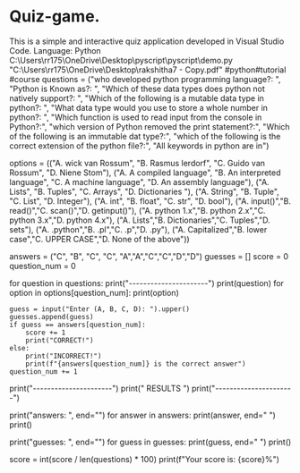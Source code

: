 # Quiz-game.
This is a simple and interactive quiz application developed in Visual Studio Code. Language: Python C:\Users\rr175\OneDrive\Desktop\pyscript\pyscript\demo.py
"C:\Users\rr175\OneDrive\Desktop\rakshitha7 - Copy.pdf"
#python​ #tutorial​ #course
questions = ("who developed python programming language?: ",
                       "Python is Known as?: ",
                       "Which of these data types does python not natively support?: ",
                       "Which of the following is a mutable data type in python?: ",
                       "What data type would you use to store a whole number in python?: ",
                       "Which function is used to read input from the console in Python?:",
                       "which version of Python removed the print statement?:",
                       "Which of the following is an immutable dat type?:",
                       "which of the following is the correct extension of the python file?:",
                       "All keywords in python are in")

                      
options = (("A. wick van Rossum", "B. Rasmus lerdorf", "C. Guido van Rossum", "D. Niene Stom"),
                   ("A. A compiled language", "B. An interpreted language", "C. A machine language", "D. An assembly language"),
                   ("A. Lists", "B. Tuples", "C. Arrays", "D. Dictionaries "),
                   ("A. String", "B. Tuple", "C. List", "D. Integer"),
                   ("A. int", "B. float", "C. str", "D. bool"),
                   ("A. input()","B. read()","C. scan()","D. getinput()"),
                   ("A. python 1.x","B. python 2.x","C. python 3.x","D. python 4.x"),
                   ("A. Lists","B. Dictionaries","C. Tuples","D. sets"),
                   ("A. .python","B. .pl","C. .p","D. .py"),
                   ("A. Capitalized","B. lower case","C. UPPER CASE","D. None of the above"))

answers = ("C", "B", "C", "C", "A","A","C","C","D","D")
guesses = []
score = 0
question_num = 0

for question in questions:
    print("----------------------")
    print(question)
    for option in options[question_num]:
        print(option)

    guess = input("Enter (A, B, C, D): ").upper()
    guesses.append(guess)
    if guess == answers[question_num]:
        score += 1
        print("CORRECT!")
    else:
        print("INCORRECT!")
        print(f"{answers[question_num]} is the correct answer")
    question_num += 1

print("----------------------")
print("       RESULTS        ")
print("----------------------")

print("answers: ", end="")
for answer in answers:
    print(answer, end=" ")
print()

print("guesses: ", end="")
for guess in guesses:
    print(guess, end=" ")
print()

score = int(score / len(questions) * 100)
print(f"Your score is: {score}%")
